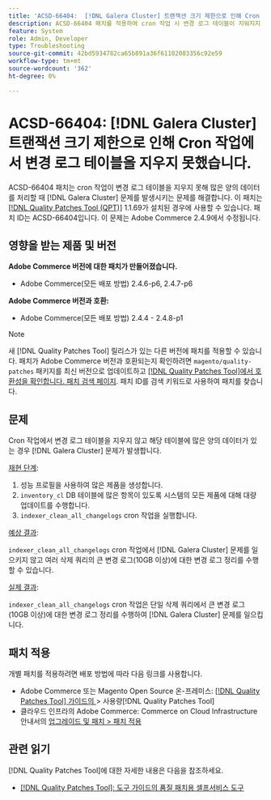 ```yaml
---
title: 'ACSD-66404:  [!DNL Galera Cluster] 트랜잭션 크기 제한으로 인해 Cron 작업에서 변경 로그 테이블을 지우지 못했습니다.'
description: ACSD-66404 패치를 적용하여 cron 작업 시 변경 로그 테이블이 지워지지 않고 이러한 테이블에 많은 양의 데이터가 있는 경우  [!DNL Galera Cluster] 문제가 발생하는 Adobe Commerce 문제를 해결합니다.
feature: System
role: Admin, Developer
type: Troubleshooting
source-git-commit: 42bd5934782ca65b891a36f61102083356c92e59
workflow-type: tm+mt
source-wordcount: '362'
ht-degree: 0%

---
```



# ACSD-66404: [!DNL Galera Cluster] 트랜잭션 크기 제한으로 인해 Cron 작업에서 변경 로그 테이블을 지우지 못했습니다.

ACSD-66404 패치는 cron 작업이 변경 로그 테이블을 지우지 못해 많은 양의 데이터를 처리할 때 [!DNL Galera Cluster] 문제를 발생시키는 문제를 해결합니다. 이 패치는 [[!DNL Quality Patches Tool (QPT)]](/help/tools/quality-patches-tool/quality-patches-tool-to-self-serve-quality-patches.md) 1.1.69가 설치된 경우에 사용할 수 있습니다. 패치 ID는 ACSD-66404입니다. 이 문제는 Adobe Commerce 2.4.9에서 수정됩니다.

## 영향을 받는 제품 및 버전

**Adobe Commerce 버전에 대한 패치가 만들어졌습니다.**

* Adobe Commerce(모든 배포 방법) 2.4.6-p6, 2.4.7-p6

**Adobe Commerce 버전과 호환:**

* Adobe Commerce(모든 배포 방법) 2.4.4 - 2.4.8-p1

>[!NOTE]
>
>새 [!DNL Quality Patches Tool] 릴리스가 있는 다른 버전에 패치를 적용할 수 있습니다. 패치가 Adobe Commerce 버전과 호환되는지 확인하려면 `magento/quality-patches` 패키지를 최신 버전으로 업데이트하고 [[!DNL Quality Patches Tool]에서 호환성을 확인합니다. 패치 검색 페이지](https://experienceleague.adobe.com/tools/commerce-quality-patches/index.html). 패치 ID를 검색 키워드로 사용하여 패치를 찾습니다.

## 문제

Cron 작업에서 변경 로그 테이블을 지우지 않고 해당 테이블에 많은 양의 데이터가 있는 경우 [!DNL Galera Cluster] 문제가 발생합니다.

<u>재현 단계</u>:

1. 성능 프로필을 사용하여 많은 제품을 생성합니다.
1. `inventory_cl` DB 테이블에 많은 항목이 있도록 시스템의 모든 제품에 대해 대량 업데이트를 수행합니다.
1. `indexer_clean_all_changelogs` cron 작업을 실행합니다.

<u>예상 결과</u>:

`indexer_clean_all_changelogs` cron 작업에서 [!DNL Galera Cluster] 문제를 일으키지 않고 여러 삭제 쿼리의 큰 변경 로그(10GB 이상)에 대한 변경 로그 정리를 수행할 수 있습니다.

<u>실제 결과</u>:

`indexer_clean_all_changelogs` cron 작업은 단일 삭제 쿼리에서 큰 변경 로그(10GB 이상)에 대한 변경 로그 정리를 수행하여 [!DNL Galera Cluster] 문제를 일으킵니다.

## 패치 적용

개별 패치를 적용하려면 배포 방법에 따라 다음 링크를 사용합니다.

* Adobe Commerce 또는 Magento Open Source 온-프레미스: [[!DNL Quality Patches Tool]  가이드의 ](/help/tools/quality-patches-tool/usage.md)> 사용량[!DNL Quality Patches Tool]
* 클라우드 인프라의 Adobe Commerce: Commerce on Cloud Infrastructure 안내서의 [업그레이드 및 패치 > 패치 적용](https://experienceleague.adobe.com/docs/commerce-cloud-service/user-guide/develop/upgrade/apply-patches.html)

## 관련 읽기

[!DNL Quality Patches Tool]에 대한 자세한 내용은 다음을 참조하세요.

* [[!DNL Quality Patches Tool]: 도구 가이드의 품질 패치용 셀프서비스 도구](/help/tools/quality-patches-tool/quality-patches-tool-to-self-serve-quality-patches.md)
